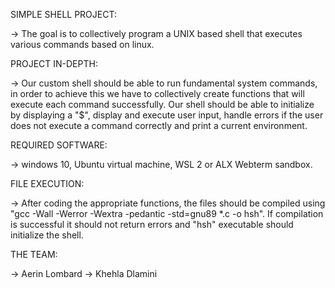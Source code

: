 SIMPLE SHELL PROJECT:

-> The goal is to collectively program a UNIX based shell that executes various commands based on linux.

PROJECT IN-DEPTH:

-> Our custom shell should be able to run fundamental system commands, in order to achieve this we have to collectively create functions that will execute each command successfully. Our shell should be able to initialize by displaying a "$", display and execute user input, handle errors if the user does not execute a command correctly and print a current environment.

REQUIRED SOFTWARE:

-> windows 10, Ubuntu virtual machine, WSL 2 or ALX Webterm sandbox.

FILE EXECUTION:

-> After coding the appropriate functions, the files should be compiled using "gcc -Wall -Werror -Wextra -pedantic -std=gnu89 *.c -o hsh". If compilation is successful it should not return errors and "hsh" executable should initialize the shell.

THE TEAM:

-> Aerin Lombard
-> Khehla Dlamini
